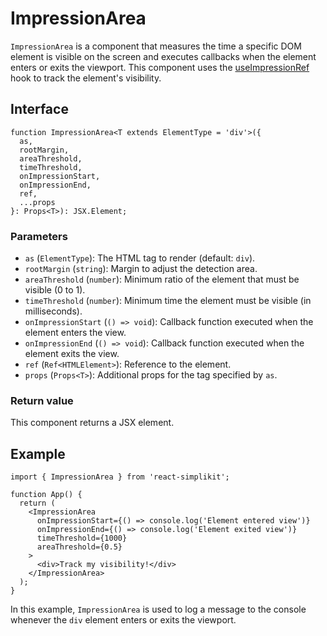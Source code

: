 # ImpressionArea

`ImpressionArea` is a component that measures the time a specific DOM element is visible on the screen and executes callbacks when the element enters or exits the viewport. This component uses the [useImpressionRef](../hooks/useImpressionRef) hook to track the element's visibility.

## Interface

```tsx
function ImpressionArea<T extends ElementType = 'div'>({
  as,
  rootMargin,
  areaThreshold,
  timeThreshold,
  onImpressionStart,
  onImpressionEnd,
  ref,
  ...props
}: Props<T>): JSX.Element;
```

### Parameters

- `as` (`ElementType`): The HTML tag to render (default: `div`).
- `rootMargin` (`string`): Margin to adjust the detection area.
- `areaThreshold` (`number`): Minimum ratio of the element that must be visible (0 to 1).
- `timeThreshold` (`number`): Minimum time the element must be visible (in milliseconds).
- `onImpressionStart` (`() => void`): Callback function executed when the element enters the view.
- `onImpressionEnd` (`() => void`): Callback function executed when the element exits the view.
- `ref` (`Ref<HTMLElement>`): Reference to the element.
- `props` (`Props<T>`): Additional props for the tag specified by `as`.

### Return value

This component returns a JSX element.

## Example

```tsx
import { ImpressionArea } from 'react-simplikit';

function App() {
  return (
    <ImpressionArea
      onImpressionStart={() => console.log('Element entered view')}
      onImpressionEnd={() => console.log('Element exited view')}
      timeThreshold={1000}
      areaThreshold={0.5}
    >
      <div>Track my visibility!</div>
    </ImpressionArea>
  );
}
```

In this example, `ImpressionArea` is used to log a message to the console whenever the `div` element enters or exits the viewport.
